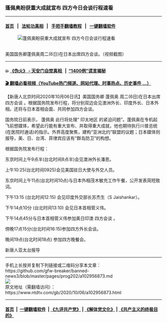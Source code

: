 ### 蓬佩奥盼获重大成就宣布 四方今日会谈行程速看
------------------------

#### [首页](https://github.com/gfw-breaker/banned-news3/blob/master/README.md) &nbsp;&nbsp;|&nbsp;&nbsp; [法轮功真相](https://github.com/begood0513/basic/blob/master/README.md)  &nbsp;&nbsp;|&nbsp;&nbsp; [手把手翻墙教程](https://github.com/gfw-breaker/guides/wiki)  &nbsp;&nbsp;|&nbsp;&nbsp; [一键翻墙软件](https://github.com/gfw-breaker/nogfw/blob/master/README.md)  



<div><div class="featured_image">
 <figure>
  <img alt="蓬佩奥盼获重大成就宣布 四方今日会谈行程速看" src="https://i.ntdtv.com/assets/uploads/2020/10/0b4d255260436b46c37db5d3cb9b40ce-800x450.jpg"/>
 </figure><br/>
 <span class="caption">
  美国国务卿蓬佩奥周二(6日)在日本出席四方会谈。（视频截图）
 </span>
</div>
</div><hr/>

#### 💥 [《伪火》 - 天安门自焚真相 ](http://158.247.195.190:10000/videos/blog/weihuo.html)&nbsp; |&nbsp; [“1400例”谎言揭秘  ](http://158.247.195.190:10000/videos/blog/jiexi1400.html)

#### [ 🎬  翻墙必看视频（YouTube热门频道、网站代理、时事热点、历史事件 ...）](https://github.com/gfw-breaker/links/blob/master/banned.md)

<div><div class="post_content" itemprop="articleBody">
 <p>
  【新唐人北京时间2020年10月06日讯】美国国务卿
  <ok href="https://www.ntdtv.com/gb/蓬佩奥.htm">
   蓬佩奥
  </ok>
  周二(6日)在日本出席
  <ok href="https://www.ntdtv.com/gb/四方会谈.htm">
   四方会谈
  </ok>
  。根据国务院发布行程，将分别双边会见澳洲外长、印度外长、日本外相。还将与日本首相会面、共同参加四方会谈。
 </p>
 <p>
  国务院日前表示，
  <ok href="https://www.ntdtv.com/gb/蓬佩奥.htm">
   蓬佩奥
  </ok>
  此行将处理“
  <ok href="https://www.ntdtv.com/gb/印太地区.htm">
   印太地区
  </ok>
  的紧迫问题”。蓬佩奥在专机起飞前想媒体，希望此行能有重大宣布、并取得重大成就，他也期待执行川普总统(在医院时通话)的指示。外界高度聚焦，建构“亚洲北约”联盟的议题；日本媒体则报导，美、日、台湾、菲律宾应该有“群岛防卫”的构想。
 </p>
 <p>
  根据国务院发布行程：
 </p>
 <p>
  东京时间上午9点半(台北时间8点半)会见澳洲外长潘恩。
 </p>
 <p>
  上午10:25(台北时间0925)会见美国驻日大使与外交人员。
 </p>
 <p>
  东京时间上午11点(台北时间10点)与日本外相茂木敏充工作午餐，公开发表简短致词。
 </p>
 <p>
  下午13:15 (台北时间12:15) 会见印度外交部长苏杰生（S Jaishankar）。
 </p>
 <p>
  下午14点10分 (台北时间13:10) 会见日本首相菅义伟。
 </p>
 <p>
  下午14点45分与日本首相菅义伟参加美日印澳
  <ok href="https://www.ntdtv.com/gb/四方会谈.htm">
   四方会谈
  </ok>
  。
 </p>
 <p>
  傍晚17点15分(台北时间16:15)参加四方外长会谈。
 </p>
 <p>
  晚间19点(台北时间18点) 参加四方晚餐会。
 </p>
 <p>
  新唐人亚太台报导
 </p>
 <div class="single_ad">
 </div>
</div>
</div>
<hr/>
手机上长按并复制下列链接或二维码分享本文章：<br/>
https://github.com/gfw-breaker/banned-news3/blob/master/pages/prog202/a102956873.md <br/>
<a href='https://github.com/gfw-breaker/banned-news3/blob/master/pages/prog202/a102956873.md'><img src='https://github.com/gfw-breaker/banned-news3/blob/master/pages/prog202/a102956873.md.png'/></a> <br/>
原文地址（需翻墙访问）：https://www.ntdtv.com/gb/2020/10/06/a102956873.html


------------------------
#### [首页](https://github.com/gfw-breaker/banned-news3/blob/master/README.md) &nbsp;|&nbsp; [一键翻墙软件](https://github.com/gfw-breaker/nogfw/blob/master/README.md) &nbsp;| [《九评共产党》](https://github.com/gfw-breaker/9ping.md/blob/master/README.md#九评之一评共产党是什么) | [《解体党文化》](https://github.com/gfw-breaker/jtdwh.md/blob/master/README.md) | [《共产主义的终极目的》](https://github.com/gfw-breaker/gczydzjmd.md/blob/master/README.md)


<img src='http://gfw-breaker.win/banned-news3/pages/prog202/a102956873.md' width='0px' height='0px'/>
